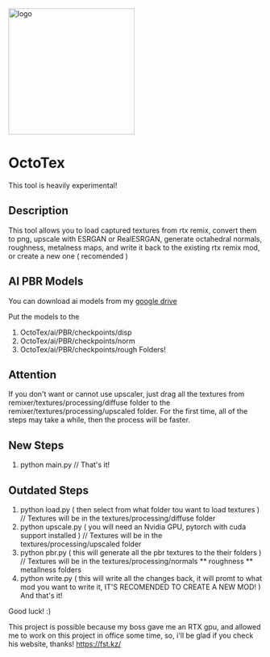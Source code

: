 <img src="https://i.imgur.com/U40OgUz.png" alt="logo" width="250px" height="250px">

# OctoTex
This tool is heavily experimental!

## Description
This tool allows you to load captured textures from rtx remix, convert them to png, upscale with ESRGAN or RealESRGAN, generate octahedral normals, roughness, metalness maps, and write it back to the existing rtx remix mod, or create a new one ( recomended )

## AI PBR Models
You can download ai models from my <a href="https://drive.google.com/file/d/1AKyWlZ75V0T6SvhaLwwIiCrJL3Cl_-s2/view?usp=sharing" >google drive</a>

Put the models to the
  1. OctoTex/ai/PBR/checkpoints/disp
  2. OctoTex/ai/PBR/checkpoints/norm
  3. OctoTex/ai/PBR/checkpoints/rough
Folders!

## Attention
If you don't want or cannot use upscaler, just drag all the textures from remixer/textures/processing/diffuse folder to the remixer/textures/processing/upscaled folder.
For the first time, all of the steps may take a while, then the process will be faster.

## New Steps
1. python main.py      // That's it!

## Outdated Steps
1. python load.py ( then select from what folder tou want to load textures )                   // Textures will be in the textures/processing/diffuse folder
2. python upscale.py ( you will need an Nvidia GPU, pytorch with cuda support installed )      // Textures will be in the textures/processing/upscaled folder
3. python pbr.py ( this will generate all the pbr textures to the their folders )              // Textures will be in the textures/processing/normals ** roughness ** metallness folders
4. python write.py ( this will write all the changes back, it will promt to what mod you want to write it, IT'S RECOMENDED TO CREATE A NEW MOD! )
And that's it!

Good luck! :)


This project is possible because my boss gave me an RTX gpu, and allowed me to work on this project in office some time, so, i'll be glad if you check his website, thanks!
https://fst.kz/
